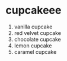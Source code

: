 # cupcakeee
1. vanilla cupcake
2. red velvet cupcake
3. chocolate cupcake
4. lemon cupcake
5. caramel cupcake